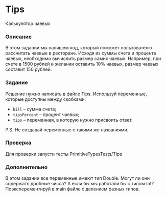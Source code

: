 # Tips

Калькулятор чаевых

### Описание

В этом задании мы напишем код, который поможет пользователю рассчитать чаевые в ресторане. Исходя из суммы счета и процента чаевых, необходимо вычислить размер самих чаевых. Например, при счете в 1500 рублей и желании оставить 10% чаевых, размер чаевых составит 150 рублей.

### Задание

Решение нужно написать в файле Tips. Используй переменные, которые доступны между скобками:
- `bill` – сумма счета;
- `tipsPercent` – процент чаевых;
- `tips` – переменная, в которую нужно присвоить ответ. 

P.S. Не создавай переменные с такими же названиями.

### Проверка

Для проверки запусти тесты PrimitiveTypesTests/Tips

### Дополнительно

В этом задании все переменные имеют тип Double. Могут ли они содержать дробные числа? А если бы мы работали бы с типом Int?
Поэксперементируй в main файле с делением разных типов.
